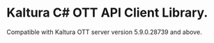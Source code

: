 # Kaltura C# OTT API Client Library.
Compatible with Kaltura OTT server version 5.9.0.28739 and above.
